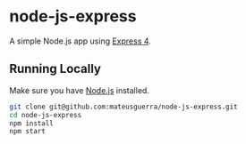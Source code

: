 # node-js-express

A simple Node.js app using [Express 4](http://expressjs.com/).

## Running Locally

Make sure you have [Node.js](http://nodejs.org/) installed.

```sh
git clone git@github.com:mateusguerra/node-js-express.git
cd node-js-express
npm install
npm start
```
